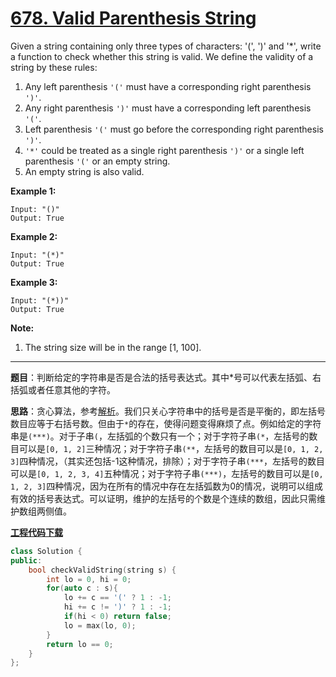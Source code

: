 # [678. Valid Parenthesis String](https://leetcode.com/problems/valid-parenthesis-string/)

Given a string containing only three types of characters: '(', ')' and '*', write a function to check whether this string is valid. We define the validity of a string by these rules:

1. Any left parenthesis `'('` must have a corresponding right parenthesis `')'`.
2. Any right parenthesis `')'` must have a corresponding left parenthesis `'('`.
3. Left parenthesis `'('` must go before the corresponding right parenthesis `')'`.
4. `'*'` could be treated as a single right parenthesis `')'` or a single left parenthesis `'('` or an empty string.
5. An empty string is also valid.

**Example 1:**

```
Input: "()"
Output: True
```

**Example 2:**

```
Input: "(*)"
Output: True
```

**Example 3:**

```
Input: "(*))"
Output: True
```

**Note:**

1. The string size will be in the range [1, 100].

-----

**题目**：判断给定的字符串是否是合法的括号表达式。其中*号可以代表左括弧、右括弧或者任意其他的字符。

**思路**：贪心算法，参考[解析](https://leetcode.com/problems/valid-parenthesis-string/solution/)。我们只关心字符串中的括号是否是平衡的，即左括号数目应等于右括号数。但由于`*`的存在，使得问题变得麻烦了点。例如给定的字符串是`(***)`。对于子串`(`，左括弧的个数只有一个；对于字符子串`(*`，左括号的数目可以是`[0, 1, 2]`三种情况；对于字符子串`(**`，左括号的数目可以是`[0, 1, 2, 3]`四种情况，（其实还包括-1这种情况，排除）；对于字符子串`(***`，左括号的数目可以是`[0, 1, 2, 3, 4]`五种情况；对于字符子串`(***)`，左括号的数目可以是`[0, 1, 2, 3]`四种情况，因为在所有的情况中存在左括弧数为0的情况，说明可以组成有效的括号表达式。可以证明，维护的左括号的个数是个连续的数组，因此只需维护数组两侧值。

[**工程代码下载**](https://github.com/shenkh/leetcode)

```cpp
class Solution {
public:
    bool checkValidString(string s) {
        int lo = 0, hi = 0;
        for(auto c : s){
            lo += c == '(' ? 1 : -1;
            hi += c != ')' ? 1 : -1;
            if(hi < 0) return false;
            lo = max(lo, 0);
        }
        return lo == 0;
    }
};
```
